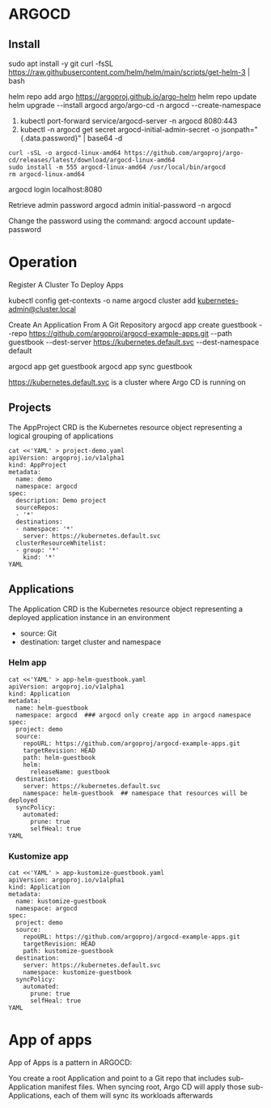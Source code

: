 # ARGOCD

## Install

sudo apt install -y git
curl -fsSL https://raw.githubusercontent.com/helm/helm/main/scripts/get-helm-3 | bash

helm repo add argo https://argoproj.github.io/argo-helm
helm repo update
helm upgrade --install argocd argo/argo-cd -n argocd --create-namespace

1. kubectl port-forward service/argocd-server -n argocd 8080:443
2. kubectl -n argocd get secret argocd-initial-admin-secret -o jsonpath="{.data.password}" | base64 -d

```
curl -sSL -o argocd-linux-amd64 https://github.com/argoproj/argo-cd/releases/latest/download/argocd-linux-amd64
sudo install -m 555 argocd-linux-amd64 /usr/local/bin/argocd
rm argocd-linux-amd64
```

argocd login localhost:8080

Retrieve admin password
argocd admin initial-password -n argocd

Change the password using the command:
argocd account update-password

# Operation
Register A Cluster To Deploy Apps

kubectl config get-contexts -o name
argocd cluster add kubernetes-admin@cluster.local


Create An Application From A Git Repository
argocd app create guestbook --repo https://github.com/argoproj/argocd-example-apps.git --path guestbook --dest-server https://kubernetes.default.svc --dest-namespace default

argocd app get guestbook
argocd app sync guestbook


https://kubernetes.default.svc is a cluster where Argo CD is running on



## Projects
The AppProject CRD is the Kubernetes resource object representing a logical grouping of applications

```
cat <<'YAML' > project-demo.yaml
apiVersion: argoproj.io/v1alpha1
kind: AppProject
metadata:
  name: demo
  namespace: argocd
spec:
  description: Demo project
  sourceRepos:
  - '*'
  destinations:
  - namespace: '*'
    server: https://kubernetes.default.svc
  clusterResourceWhitelist:
  - group: '*'
    kind: '*'
YAML
```

## Applications
The Application CRD is the Kubernetes resource object representing a deployed application instance in an environment
- source: Git
- destination: target cluster and namespace

### Helm app

```
cat <<'YAML' > app-helm-guestbook.yaml
apiVersion: argoproj.io/v1alpha1
kind: Application
metadata:
  name: helm-guestbook
  namespace: argocd  ### argocd only create app in argocd namespace
spec:
  project: demo
  source:
    repoURL: https://github.com/argoproj/argocd-example-apps.git
    targetRevision: HEAD
    path: helm-guestbook
    helm:
      releaseName: guestbook
  destination:
    server: https://kubernetes.default.svc
    namespace: helm-guestbook  ## namespace that resources will be deployed
  syncPolicy:
    automated:
      prune: true
      selfHeal: true
YAML
```
### Kustomize app
```
cat <<'YAML' > app-kustomize-guestbook.yaml
apiVersion: argoproj.io/v1alpha1
kind: Application
metadata:
  name: kustomize-guestbook
  namespace: argocd
spec:
  project: demo
  source:
    repoURL: https://github.com/argoproj/argocd-example-apps.git
    targetRevision: HEAD
    path: kustomize-guestbook
  destination:
    server: https://kubernetes.default.svc
    namespace: kustomize-guestbook
  syncPolicy:
    automated:
      prune: true
      selfHeal: true
YAML
```
# App of apps

App of Apps is a pattern in ARGOCD:

You create a root Application and point to a Git repo that includes sub-Application manifest files. When syncing root, Argo CD will apply those sub-Applications, each of them will sync its workloads afterwards














